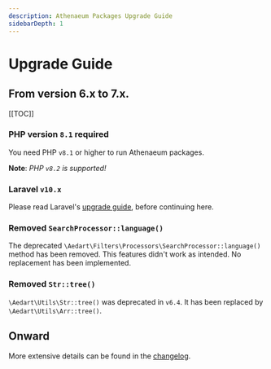 ```yaml
---
description: Athenaeum Packages Upgrade Guide
sidebarDepth: 1
---
```


# Upgrade Guide

## From version 6.x to 7.x.

[[TOC]]

### PHP version `8.1` required

You need PHP `v8.1` or higher to run Athenaeum packages.

**Note**: _PHP `v8.2` is supported!_

### Laravel `v10.x`

Please read Laravel's [upgrade guide](https://laravel.com/docs/10.x/upgrade), before continuing here.

### Removed `SearchProcessor::language()`

The deprecated `\Aedart\Filters\Processors\SearchProcessor::language()` method has been removed. This features didn't work as intended.
No replacement has been implemented.

### Removed `Str::tree()`

`\Aedart\Utils\Str::tree()` was deprecated in `v6.4`. It has been replaced by `\Aedart\Utils\Arr::tree()`.

## Onward

More extensive details can be found in the [changelog](https://github.com/aedart/athenaeum/blob/master/CHANGELOG.md).
